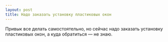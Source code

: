 ```yaml
---
layout: post 
title: Надо заказать установку пластиковых окон 
--- 
```

Привык все делать самостоятельно, но сейчас надо заказать установку пластиковых окон, а куда обратиться — не знаю.